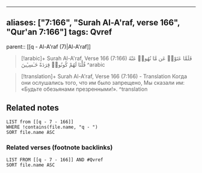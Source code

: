 
---
aliases: ["7:166", "Surah Al-A'raf, verse 166", "Qur'an 7:166"]
tags: Qvref
---

parent:: [[q - Al-A'raf (7)|Al-A'raf]]

> [!arabic]+ Surah Al-A'raf, Verse 166 (7:166)
> <span class="quran-arabic">فَلَمَّا عَتَوْا۟ عَن مَّا نُهُوا۟ عَنْهُ قُلْنَا لَهُمْ كُونُوا۟ قِرَدَةً خَـٰسِـِٔينَ</span>
^arabic

> [!translation]+ Surah Al-A'raf, Verse 166 (7:166) - Translation
> Когда они ослушались того, что им было запрещено, Мы сказали им: «Будьте обезьянами презренными!».
^translation



## Related notes
```dataview
LIST from [[q - 7 - 166]]
WHERE !contains(file.name, "q - ")
SORT file.name ASC
```

### Related verses (footnote backlinks)
```dataview
LIST FROM [[q - 7 - 166]] AND #Qvref
SORT file.name ASC
```

